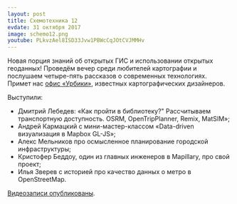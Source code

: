 ```yaml
---
layout: post
title: Схемотехника 12
evdate: 31 октября 2017
image: schemo12.png
youtube: PLkvzAel8ISD33Jvw1PBWcCqJOtCVJMMHv
---
```

Новая порция знаний об открытых ГИС и использовании открытых геоданных!
Проведём вечер среди любителей картографии и послушаем четыре-пять рассказов о современных технологиях. Примет нас
[офис «Урбики»](http://myway.io/#/%25D0%259C%25D0%25B0%25D0%25BB%25D1%258B%25D0%25B9%2520%25D0%2597%25D0%25BB%25D0%25B0%25D1%2582%25D0%25BE%25D1%2583%25D1%2581%25D1%2582%25D0%25B8%25D0%25BD%25D1%2581%25D0%25BA%25D0%25B8%25D0%25B9%2520%25D0%25BF%25D0%25B5%25D1%2580%25D0%25B5%25D1%2583%25D0%25BB%25D0%25BE%25D0%25BA%252C%25206%2520%25D1%25811/0),
известных картографических дизайнеров.

Выступили:

* Дмитрий Лебедев: «Как пройти в библиотеку?" Рассчитываем транспортную доступность. OSRM, OpenTripPlanner, Remix, MatSIM»;
* Андрей Кармацкий с мини-мастер-классом «Data-driven визуализация в Mapbox GL-JS»;
* Алекс Мельников про осмысленное планирование городской инфраструктуры;
* Кристофер Беддоу, один из главных инженеров в Mapillary, про свой проект;
* Илья Зверев с историей про качество данных о метро в OpenStreetMap.

[Видеозаписи опубликованы](https://www.youtube.com/playlist?list=PLkvzAel8ISD33Jvw1PBWcCqJOtCVJMMHv).
